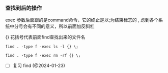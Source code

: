 ### 查找到后的操作

exec 参数后面跟的是command命令，它的终止是以;为结束标志的 , 虑到各个系统中分号会有不同的意义，所以前面加反斜杠

{} 花括号代表前面find查找出来的文件名

```shell
find . -type f -exec ls -l {} \;

find . -type f -exec rm -rf {} \;
```

- [ ] 复习 find (@2024-01-23)